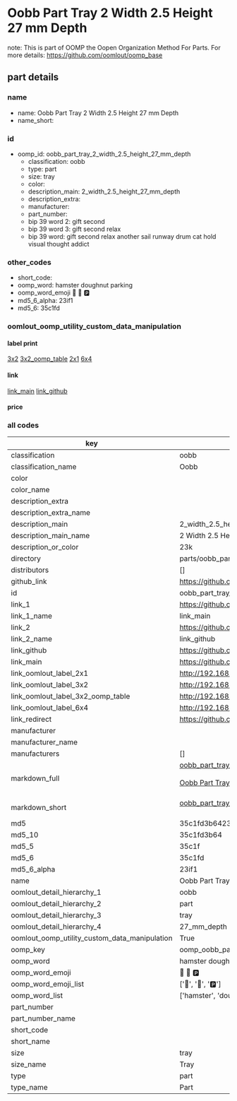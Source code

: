 # Oobb Part Tray 2 Width 2.5 Height 27 mm Depth  

note: This is part of OOMP the Oopen Organization Method For Parts. For more details: https://github.com/oomlout/oomp_base

##  part details
  







### name
* name: Oobb Part Tray 2 Width 2.5 Height 27 mm Depth
* name_short: 
### id
* oomp_id: oobb_part_tray_2_width_2.5_height_27_mm_depth
  * classification: oobb
  * type: part
  * size: tray
  * color: 
  * description_main: 2_width_2.5_height_27_mm_depth
  * description_extra: 
  * manufacturer: 
  * part_number: 
  * bip 39 word 2: gift second
  * bip 39 word 3: gift second relax
  * bip 39 word: gift second relax another sail runway drum cat hold visual thought addict

### other_codes
* short_code: 
* oomp_word: hamster doughnut parking
* oomp_word_emoji :hamster: :doughnut: :parking:
* md5_6_alpha: 23if1
* md5_6: 35c1fd






### oomlout_oomp_utility_custom_data_manipulation
#### label print
[3x2](http://192.168.1.245:1112/?label=oomp%2023if1)
[3x2_oomp_table](http://192.168.1.108:1112/?label=oomp%2023if1)
[2x1](http://192.168.1.242:1112/?label=oomp%2023if1)
[6x4](http://192.168.1.55:1112/?label=oomp%2023if1)    

#### link

[link_main](https://github.com/oomlout/oomlout_oomp_version_1_messy/tree/main/parts/oobb_part_tray_2_width_2.5_height_27_mm_depth) [link_github](https://github.com/oomlout/oomlout_oomp_version_1_messy/tree/main/parts/oobb_part_tray_2_width_2.5_height_27_mm_depth)                             

#### price







### all codes 
| key | value |  
| --- | --- |  
| classification | oobb |  
| classification_name | Oobb |  
| color |  |  
| color_name |  |  
| description_extra |  |  
| description_extra_name |  |  
| description_main | 2_width_2.5_height_27_mm_depth |  
| description_main_name | 2 Width 2.5 Height 27 mm Depth |  
| description_or_color | 23k |  
| directory | parts/oobb_part_tray_2_width_2.5_height_27_mm_depth |  
| distributors | [] |  
| github_link | https://github.com/oomlout/oomlout_oomp_part_src/tree/main/parts/oobb_part_tray_2_width_2.5_height_27_mm_depth |  
| id | oobb_part_tray_2_width_2.5_height_27_mm_depth |  
| link_1 | https://github.com/oomlout/oomlout_oomp_version_1_messy/tree/main/parts/oobb_part_tray_2_width_2.5_height_27_mm_depth |  
| link_1_name | link_main |  
| link_2 | https://github.com/oomlout/oomlout_oomp_version_1_messy/tree/main/parts/oobb_part_tray_2_width_2.5_height_27_mm_depth |  
| link_2_name | link_github |  
| link_github | https://github.com/oomlout/oomlout_oomp_version_1_messy/tree/main/parts/oobb_part_tray_2_width_2.5_height_27_mm_depth |  
| link_main | https://github.com/oomlout/oomlout_oomp_version_1_messy/tree/main/parts/oobb_part_tray_2_width_2.5_height_27_mm_depth |  
| link_oomlout_label_2x1 | http://192.168.1.242:1112/?label=oomp%2023if1 |  
| link_oomlout_label_3x2 | http://192.168.1.245:1112/?label=oomp%2023if1 |  
| link_oomlout_label_3x2_oomp_table | http://192.168.1.108:1112/?label=oomp%2023if1 |  
| link_oomlout_label_6x4 | http://192.168.1.55:1112/?label=oomp%2023if1 |  
| link_redirect | https://github.com/oomlout/oomlout_oomp_version_1_messy/tree/main/parts/oobb_part_tray_2_width_2.5_height_27_mm_depth |  
| manufacturer |  |  
| manufacturer_name |  |  
| manufacturers | [] |  
| markdown_full | [oobb_part_tray_2_width_2.5_height_27_mm_depth](none)<br>[](none)<br>[Oobb Part Tray 2 Width 2.5 Height 27 Mm Depth](none)<br><br> |  
| markdown_short | [oobb_part_tray_2_width_2.5_height_27_mm_depth](none)<br><br> |  
| md5 | 35c1fd3b6423c872f5df10996a309b0e |  
| md5_10 | 35c1fd3b64 |  
| md5_5 | 35c1f |  
| md5_6 | 35c1fd |  
| md5_6_alpha | 23if1 |  
| name | Oobb Part Tray 2 Width 2.5 Height 27 mm Depth |  
| oomlout_detail_hierarchy_1 | oobb |  
| oomlout_detail_hierarchy_2 | part |  
| oomlout_detail_hierarchy_3 | tray |  
| oomlout_detail_hierarchy_4 | 27_mm_depth |  
| oomlout_oomp_utility_custom_data_manipulation | True |  
| oomp_key | oomp_oobb_part_tray_2_width_2.5_height_27_mm_depth |  
| oomp_word | hamster doughnut parking |  
| oomp_word_emoji | :hamster: :doughnut: :parking: |  
| oomp_word_emoji_list | [':hamster:', ':doughnut:', ':parking:'] |  
| oomp_word_list | ['hamster', 'doughnut', 'parking'] |  
| part_number |  |  
| part_number_name |  |  
| short_code |  |  
| short_name |  |  
| size | tray |  
| size_name | Tray |  
| type | part |  
| type_name | Part |  

